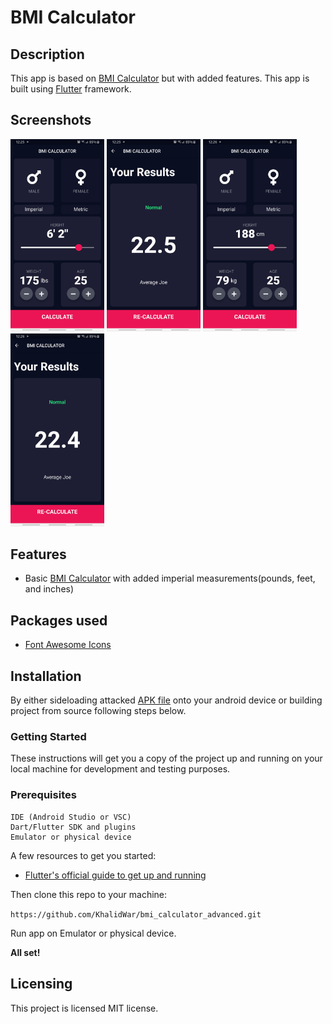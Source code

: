 # BMI Calculator

## Description
This app is based on [BMI Calculator](https://github.com/londonappbrewery/bmi-calculator-flutter) but with added features. This app is built using [Flutter](https://flutter.dev) framework.

## Screenshots
<img src="https://github.com/KhalidWar/bmi_calculator_advanced/blob/master/assets/screenshots/2020-08-02%2000.25.19.jpg" width="150"> <img src="https://github.com/KhalidWar/bmi_calculator_advanced/blob/master/assets/screenshots/2020-08-02%2000.25.33.jpg" width="150"> <img src="https://github.com/KhalidWar/bmi_calculator_advanced/blob/master/assets/screenshots/2020-08-02%2000.26.03.jpg" width="150"> <img src="https://github.com/KhalidWar/bmi_calculator_advanced/blob/master/assets/screenshots/2020-08-02%2000.26.15.jpg" width="150"> 


## Features
- Basic [BMI Calculator](https://github.com/londonappbrewery/bmi-calculator-flutter) with added imperial measurements(pounds, feet, and inches)

## Packages used
- [Font Awesome Icons](https://pub.dev/packages/font_awesome_flutter)

## Installation
By either sideloading attacked [APK file](https://github.com/KhalidWar/bmi_calculator_advanced/releases) onto your android device or building project from source following steps below.

### Getting Started
These instructions will get you a copy of the project up and running on your local machine for development and testing purposes.

### Prerequisites
```
IDE (Android Studio or VSC)
Dart/Flutter SDK and plugins
Emulator or physical device
```

A few resources to get you started:
- [Flutter's official guide to get up and running](https://flutter.dev/docs/get-started/install)

Then clone this repo to your machine:

`https://github.com/KhalidWar/bmi_calculator_advanced.git`

Run app on Emulator or physical device.

**All set!**

## Licensing
This project is licensed MIT license.
